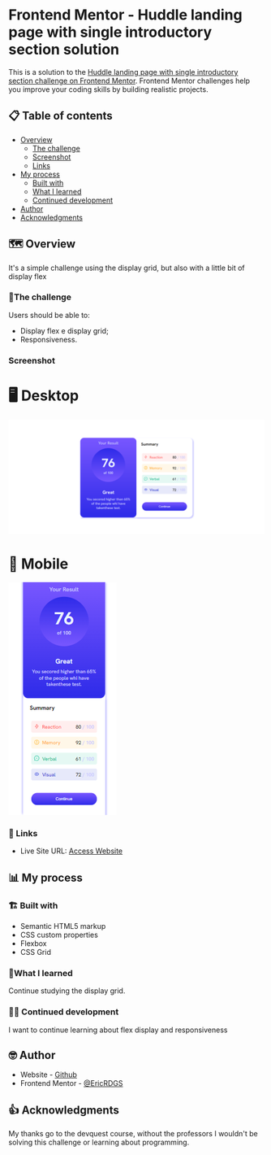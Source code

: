 # Frontend Mentor - Huddle landing page with single introductory section solution

This is a solution to the [Huddle landing page with single introductory section challenge on Frontend Mentor](https://www.frontendmentor.io/challenges/huddle-landing-page-with-a-single-introductory-section-B_2Wvxgi0). Frontend Mentor challenges help you improve your coding skills by building realistic projects.

## 📋 Table of contents

- [Overview](#overview)
  - [The challenge](#the-challenge)
  - [Screenshot](#screenshot)
  - [Links](#links)
- [My process](#my-process)
  - [Built with](#built-with)
  - [What I learned](#what-i-learned)
  - [Continued development](#continued-development)
- [Author](#author)
- [Acknowledgments](#acknowledgments)


## 🗺️ Overview

It's a simple challenge using the display grid, but also with a little bit of display flex

### 📝The challenge

Users should be able to:

- Display flex e display grid;
- Responsiveness.

### Screenshot

# 🖥️ Desktop

<img src="src/images/Screenshot-desktop.png" alt="Desktop">

# 📱 Mobile

<img src="src/images/Screenshot-mobile.png" alt="Mobile">


### 🔗 Links

- Live Site URL: [Access Website](https://ericrdgs.github.io/Result-Summary-Commponent/)

## 📊 My process

### 🏗️ Built with

- Semantic HTML5 markup
- CSS custom properties
- Flexbox
- CSS Grid


### 📖What I learned

Continue studying the display grid.

### 🐱‍💻 Continued development

I want to continue learning about flex display and responsiveness


## 🤓 Author

- Website - [Github](https://www.github.com/EricRDGS)
- Frontend Mentor - [@EricRDGS](https://www.frontendmentor.io/profile/EricRDGS)


## 👍 Acknowledgments

My thanks go to the devquest course, without the professors I wouldn't be solving this challenge or learning about programming.
